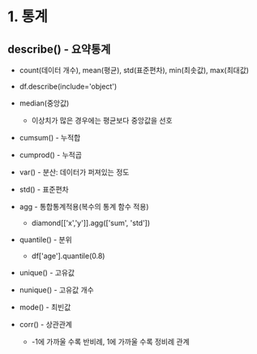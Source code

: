# 1. 통계

## describe() - 요약통계
- count(데이터 개수), mean(평균), std(표준편차), min(최솟값), max(최대값)
- df.describe(include='object')
- median(중앙값)
  - 이상치가 많은 경우에는 평균보다 중앙값을 선호

- cumsum() - 누적합
- cumprod() - 누적곱
- var() - 분산: 데이터가 퍼져있는 정도
- std() - 표준편차
- agg - 통합통계적용(복수의 통계 함수 적용)
  - diamond[['x','y']].agg(['sum', 'std'])
- quantile() - 분위
  - df['age'].quantile(0.8)
- unique() - 고유값
- nunique() - 고유값 개수
- mode() - 최빈값
- corr() - 상관관계
  - -1에 가까울 수록 반비례, 1에 가까울 수록 정비례 관계
